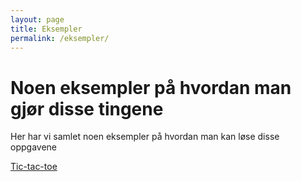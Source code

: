 ```yaml
---
layout: page
title: Eksempler
permalink: /eksempler/
---
```


# Noen eksempler på hvordan man gjør disse tingene

Her har vi samlet noen eksempler på hvordan man kan løse disse oppgavene

[Tic-tac-toe](/eksempler/tic-tac-toe)